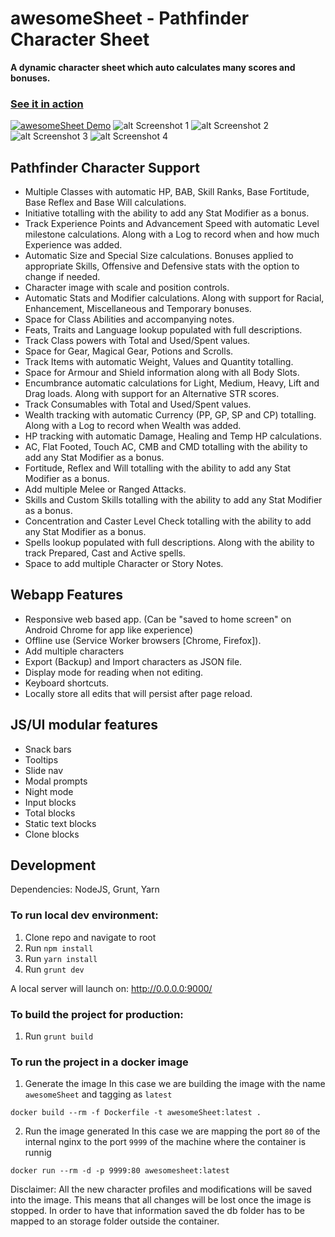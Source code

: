 # awesomeSheet - Pathfinder Character Sheet
**A dynamic character sheet which auto calculates many scores and bonuses.**
### [See it in action](https://zombiefox.github.io/awesomeSheet/)

[![awesomeSheet Demo](screenshots/demo.gif)](https://zombiefox.github.io/awesomeSheet/)
![alt Screenshot 1](screenshots/screenshot-001.png)
![alt Screenshot 2](screenshots/screenshot-002.png)
![alt Screenshot 3](screenshots/screenshot-003.png)
![alt Screenshot 4](screenshots/screenshot-004.png)

## Pathfinder Character Support
- Multiple Classes with automatic HP, BAB, Skill Ranks, Base Fortitude, Base Reflex and Base Will calculations.
- Initiative totalling with the ability to add any Stat Modifier as a bonus.
- Track Experience Points and Advancement Speed with automatic Level milestone calculations. Along with a Log to record when and how much Experience was added.
- Automatic Size and Special Size calculations. Bonuses applied to appropriate Skills, Offensive and Defensive stats with the option to change if needed.
- Character image with scale and position controls.
- Automatic Stats and Modifier calculations. Along with support for Racial, Enhancement, Miscellaneous and Temporary bonuses.
- Space for Class Abilities and accompanying notes.
- Feats, Traits and Language lookup populated with full descriptions.
- Track Class powers with Total and Used/Spent values.
- Space for Gear, Magical Gear, Potions and Scrolls.
- Track Items with automatic Weight, Values and Quantity totalling.
- Space for Armour and Shield information along with all Body Slots.
- Encumbrance automatic calculations for Light, Medium, Heavy, Lift and Drag loads. Along with support for an Alternative STR scores.
- Track Consumables with Total and Used/Spent values.
- Wealth tracking with automatic Currency (PP, GP, SP and CP) totalling. Along with a Log to record when Wealth was added.
- HP tracking with automatic Damage, Healing and Temp HP calculations.
- AC, Flat Footed, Touch AC, CMB and CMD totalling with the ability to add any Stat Modifier as a bonus.
- Fortitude, Reflex and Will totalling with the ability to add any Stat Modifier as a bonus.
- Add multiple Melee or Ranged Attacks.
- Skills and Custom Skills totalling with the ability to add any Stat Modifier as a bonus.
- Concentration and Caster Level Check totalling with the ability to add any Stat Modifier as a bonus.
- Spells lookup populated with full descriptions. Along with the ability to track Prepared, Cast and Active spells.
- Space to add multiple Character or Story Notes.

## Webapp Features

- Responsive web based app. (Can be "saved to home screen" on Android Chrome for app like experience)
- Offline use (Service Worker browsers [Chrome, Firefox]).
- Add multiple characters
- Export (Backup) and Import characters as JSON file.
- Display mode for reading when not editing.
- Keyboard shortcuts.
- Locally store all edits that will persist after page reload.

## JS/UI modular features
- Snack bars
- Tooltips
- Slide nav
- Modal prompts
- Night mode
- Input blocks
- Total blocks
- Static text blocks
- Clone blocks

## Development

Dependencies:
NodeJS, Grunt, Yarn

### To run local dev environment:

1. Clone repo and navigate to root
2. Run `npm install`
3. Run `yarn install`
4. Run `grunt dev`

A local server will launch on: http://0.0.0.0:9000/

### To build the project for production:

1. Run `grunt build`

### To run the project in a docker image

1. Generate the image
In this case we are building the image with the name `awesomeSheet` and tagging as `latest`

```Shell
docker build --rm -f Dockerfile -t awesomeSheet:latest .
````

2. Run the image generated
In this case we are mapping the port `80` of the internal nginx to the port `9999` of the machine where the container is runnig

```Shell
docker run --rm -d -p 9999:80 awesomesheet:latest
````

Disclaimer: All the new character profiles and modifications will be saved into the image. This means that all changes will be lost once the image is stopped. In order to have that information saved the db folder has to be mapped to an storage folder outside the container.